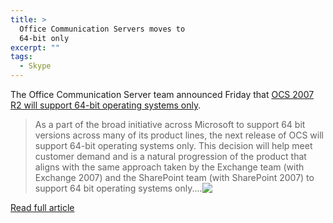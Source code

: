 ```yaml
---
title: >
  Office Communication Servers moves to
  64-bit only
excerpt: ""
tags:
  - Skype
---
```


  The Office Communication Server team announced Friday that <a href="http://communicationsserverteam.com/archive/2008/08/29/246.aspx" target="_blank">OCS 2007 R2 will support 64-bit operating systems only</a>.
  <blockquote>   As a part of the broad initiative across Microsoft to support 64 bit versions across many of its product lines, the next release of OCS will support 64-bit operating systems only. This decision will help meet customer demand and is a natural progression of the product that aligns with the same approach taken by the Exchange team (with Exchange 2007) and the SharePoint team (with SharePoint 2007) to support 64 bit operating systems only....<a href="http://gotspeech.net/blogs/speakingfromtheedge/archive/2008/09/02/office-communication-servers-moves-to-64-bit-only.aspx"><img style="vertical-align: text-top" src="http://www.blogblog.com/rounders2/icon_arrow.gif" border="0" /></a>
 </blockquote>  
  <a href="http://gotspeech.net/blogs/speakingfromtheedge/archive/2008/09/02/office-communication-servers-moves-to-64-bit-only.aspx">Read full article</a>

